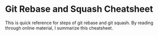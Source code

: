 # Git Rebase and Squash Cheatsheet

This is quick reference for steps of git rebase and git squash. By reading through online material, I summarize this cheatsheet.
